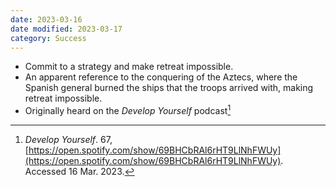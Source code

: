 ```yaml
---
date: 2023-03-16
date modified: 2023-03-17
category: Success
---
```

- Commit to a strategy and make retreat impossible.
- An apparent reference to the conquering of the Aztecs, where the Spanish general burned the ships that the troops arrived with, making retreat impossible.
- Originally heard on the *Develop Yourself* podcast[^1]

[^1]: *Develop Yourself*. 67, [https://open.spotify.com/show/69BHCbRAl6rHT9LlNhFWUy](https://open.spotify.com/show/69BHCbRAl6rHT9LlNhFWUy). Accessed 16 Mar. 2023.